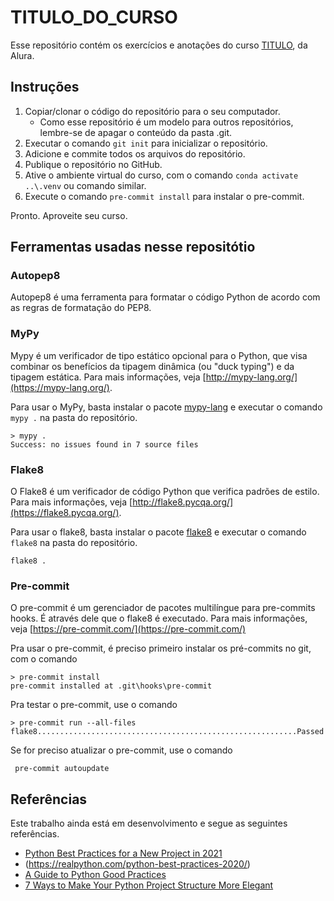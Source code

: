 # TITULO_DO_CURSO

Esse repositório contém os exercícios e anotações do curso
[TITULO](LINK), da Alura.

## Instruções

1. Copiar/clonar o código do repositório para o seu computador.
   - Como esse repositório é um modelo para outros repositórios, lembre-se de apagar o conteúdo da pasta .git.
2. Executar o comando `git init` para inicializar o repositório.
3. Adicione e commite todos os arquivos do repositório.
4. Publique o repositório no GitHub.
5. Ative o ambiente virtual do curso, com o comando `conda activate ..\.venv` ou comando similar.
6. Execute o comando `pre-commit install` para instalar o pre-commit.

Pronto. Aproveite seu curso.

## Ferramentas usadas nesse repositótio

### Autopep8

Autopep8 é uma ferramenta para formatar o código Python de acordo com as
regras de formatação do PEP8.

### MyPy

Mypy é um verificador de tipo estático opcional para o Python, que visa
combinar os benefícios da tipagem dinâmica (ou "duck typing") e da
tipagem estática. Para mais informações, veja
[http://mypy-lang.org/](https://mypy-lang.org/).

Para usar o MyPy, basta instalar o pacote
[mypy-lang](https://pypi.org/project/mypy-lang/) e executar o comando
`mypy .` na pasta do repositório.

```shell
> mypy .
Success: no issues found in 7 source files
```

### Flake8

O Flake8 é um verificador de código Python que verifica padrões de
estilo. Para mais informações, veja
[http://flake8.pycqa.org/](https://flake8.pycqa.org/).

Para usar o flake8, basta instalar o pacote
[flake8](https://pypi.org/project/flake8/) e executar o comando
`flake8` na pasta do repositório.

```shell
flake8 .
```

### Pre-commit

O pre-commit é um gerenciador de pacotes multilíngue para pre-commits
hooks. É através dele que o flake8 é executado. Para mais informações,
veja [https://pre-commit.com/](https://pre-commit.com/)

Pra usar o pre-commit, é preciso primeiro instalar os pré-commits no
git, com o comando

```shell
> pre-commit install
pre-commit installed at .git\hooks\pre-commit
```

Pra testar o pre-commit, use o comando

```shell
> pre-commit run --all-files
flake8..........................................................Passed
```

Se for preciso atualizar o pre-commit, use o comando

```shell
 pre-commit autoupdate
```

## Referências

Este trabalho ainda está em desenvolvimento e segue as seguintes
referências.

- [Python Best Practices for a New Project in 2021](https://mitelman.engineering/blog/python-best-practice/automating-python-best-practices-for-a-new-project/)
- (https://realpython.com/python-best-practices-2020/)
- [A Guide to Python Good Practices](https://towardsdatascience.com/a-guide-to-python-good-practices-90598529da35)
- [7 Ways to Make Your Python Project Structure More Elegant](https://www.the-analytics.club/python-project-structure-best-practices)
